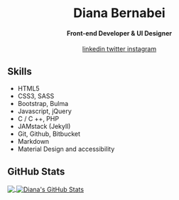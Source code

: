 <h1 align="center">Diana Bernabei </h1>
<h4 align="center">Front-end Developer & UI Designer</h4>

<p align="center">
  <a href="https://www.linkedin.com/in/dianabernabei" target="blank">
    linkedin
  </a>
  <a href="https://twitter.com/dianabernabei" target="blank">
  	twitter
  </a>
  <a href="https://www.instagram.com/_dianacodes/" target="blank">
  	instagram
  </a>
</p>

<h2>Skills</h2>
<ul>
  <li>HTML5</li>
  <li>CSS3, SASS</li>
  <li>Bootstrap, Bulma</li>
  <li>Javascript, jQuery</li>
  <li>C / C ++, PHP</li>
  <li>JAMstack (Jekyll)</li>
  <li>Git, Github, Bitbucket</li>
  <li>Markdown</li>
  <li>Material Design and accessibility</li>
</ul>

<h2>GitHub Stats</h2>
<a href="https://github.com/dianaberna/dianaberna" align="center">
  <img align="center" src="https://github-readme-stats.vercel.app/api/top-langs/?username=dianaberna&layout=compact&theme=highcontrast" />
</a>
<a href="https://github.com/dianaberna/dianaberna" align="center">
  <img align="center" src="https://github-readme-stats.vercel.app/api?username=dianaberna&theme=highcontrast&show_icons=true" alt="Diana's GitHub Stats" />
</a>
